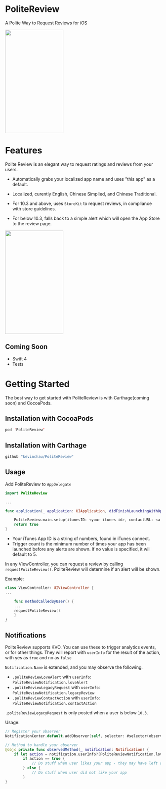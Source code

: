 # PoliteReview
A Polite Way to Request Reviews for iOS

<img src="/screenshots/screencap-1.png" width="188" height="334" />

# Features
Polite Review is an elegant way to request ratings and reviews from your users.

* Automatically grabs your localized app name and uses "this app" as a default.
* Localized, curently English, Chinese Simplied, and Chinese Traditional.

* For 10.3 and above, uses `StoreKit` to request reviews, in compliance with store guidelines.
* For below 10.3, falls back to a simple alert which will open the App Store to the review page.

<img src="/screenshots/screencap-3.png" width="188" height="334" />

## Coming Soon

* Swift 4
* Tests

# Getting Started

The best way to get started with PoliteReview is with Carthage(coming soon) and CocoaPods.

## Installation with CocoaPods
```swift
pod 'PoliteReview'
```

## Installation with Carthage
```swift
github "kevinchau/PoliteReview"

```

## Usage

Add PoliteReview to `AppDelegate`

```swift
import PoliteReview

...

func application(_ application: UIApplication, didFinishLaunchingWithOptions launchOptions: [UIApplicationLaunchOptionsKey: Any]?) -> Bool {

    PoliteReview.main.setup(itunesID: <your itunes id>, contactURL: <a link to a website contact page>, contactEmail: <your contact email>, triggerCount: <a launch count>)
    return true
}
```
* Your iTunes App ID is a string of numbers, found in iTunes connect.
* Trigger count is the minimum number of times your app has been launched before any alerts are shown. If no value is specified, it will default to 5.

In any ViewController, you can request a review by calling `requestPoliteReview()`. PoliteReview will determine if an alert will be shown.

Example:

```swift
class ViewController: UIViewController {
...

    func methodCalledByUser() {
    ...
    requestPoliteReview()
    }
}    
```

## Notifications
PoliteReview supports KVO. You can use these to trigger analytics events, or for other things. They will report with `userInfo` for the result of the action, with yes as `true` and no as `false`

`Notification.Name` is extended, and you may observe the following.
* `.politeReviewLoveAlert` with `userInfo`: `PoliteReviewNotification.loveAlert`
* `.politeReviewLegacyRequest` with `userInfo`: `PoliteReviewNotification.legacyReview`
* `.politeReviewContactAction` with `userInfo`: `PoliteReviewNotification.contactAction`

`.politeReviewLegacyRequest` is only posted when a user is below `10.3`.

Usage:
```swift
// Register your observer
NotificationCenter.default.addObserver(self, selector: #selector(observedMethod(_:)), name: .politeReviewLoveAlert, object: nil)

// Method to handle your observer
@objc private func observedMethod(_ notification: Notification) {
    if let action = notification.userInfo?[PoliteReviewNotification.loveAlert] as? Bool {
        if action == true {
            // Do stuff when user likes your app - they may have left a rating
        } else {
            // Do stuff when user did not like your app
        }
}
```



